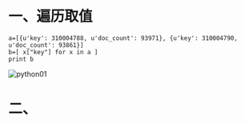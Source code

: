 # 一、遍历取值
```
a=[{u'key': 310004788, u'doc_count': 93971}, {u'key': 310004790, u'doc_count': 93861}]
b=[ x["key"] for x in a ]
print b
```
  ![python01](https://github.com/Lancger/opslinux/blob/master/images/python01.png)
  
# 二、
